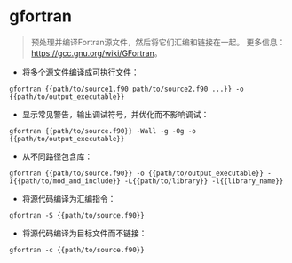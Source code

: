 # gfortran

> 预处理并编译Fortran源文件，然后将它们汇编和链接在一起。
> 更多信息：<https://gcc.gnu.org/wiki/GFortran>。

- 将多个源文件编译成可执行文件：

`gfortran {{path/to/source1.f90 path/to/source2.f90 ...}} -o {{path/to/output_executable}}`

- 显示常见警告，输出调试符号，并优化而不影响调试：

`gfortran {{path/to/source.f90}} -Wall -g -Og -o {{path/to/output_executable}}`

- 从不同路径包含库：

`gfortran {{path/to/source.f90}} -o {{path/to/output_executable}} -I{{path/to/mod_and_include}} -L{{path/to/library}} -l{{library_name}}`

- 将源代码编译为汇编指令：

`gfortran -S {{path/to/source.f90}}`

- 将源代码编译为目标文件而不链接：

`gfortran -c {{path/to/source.f90}}`
